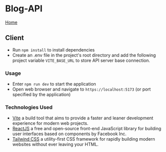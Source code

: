 # Blog-API

[Home](../README.md)

## Client

- Run `npm install` to install dependencies
- Create an .env file in the project's root directory and add the following project variable `VITE_BASE_URL` to store API server base connection.

### Usage

- Enter `npm run dev` to start the application
- Open web browser and navigate to `https://localhost:5173` (or port specified by the application)

### Technologies Used

- [Vite](https://vite.dev) a build tool that aims to provide a faster and leaner development experience for modern web projects.
- [ReactJS](https://react.dev/) a free and open-source front-end JavaScript library for building user interfaces based on components by Facebook Inc.
- [Tailwind CSS](https://tailwindcss.com) a utility-first CSS framework for rapidly building modern websites without ever leaving your HTML.
